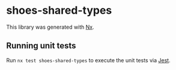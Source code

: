 # shoes-shared-types

This library was generated with [Nx](https://nx.dev).

## Running unit tests

Run `nx test shoes-shared-types` to execute the unit tests via [Jest](https://jestjs.io).
